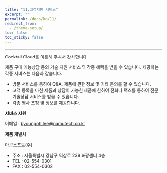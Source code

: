 ```yaml
---
title: "11.고객지원 서비스"
excerpt: ""
permalink: /docs/ko/11/
redirect_from:
  - /theme-setup/
toc: false
toc_sticky: false
---
```


---
Cocktail Cloud을 이용해 주셔서 감사합니다.

제품 구매 기능상담 등의 기술 지원 서비스 및 각종 혜택을 받을 수 있습니다.  제공하는 각종 서비스는 다음과 같습니다.

* 방문 서비스를 통하여 Q&A, 제품에 관한 정보 및 기타 문의를 할 수 있습니다.
* 고객 등록을 마친 제품과 상담이 가능한 제품에 한하여 전화나 팩스를 통하여 전문 기술상담 서비스를 받을 수 있습니다.
* 각종 행사 초청 및 정보를 제공합니다.

**서비스 지원**

이메일 : byoungoh.lee@namutech.co.kr

**제품 개발사**

아콘소프트\(주\)

* 주소 : 서울특별시 강남구 역삼로 239 화광센터 4층
* TEL : 02-554-0301
* FAX : 02-554-0302
